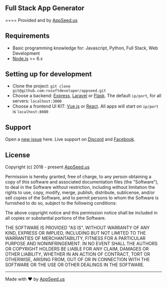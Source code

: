
## Full Stack App Generator
====
Provided and by [AppSeed.us](https://appseed.us)

## Requirements
- Basic programming knowledge for: Javascript, Python, Full Stack, Web Development
- [Node.js]("https://nodejs.org/") >= 6.x

## Setting up for development
* Clone the project: `git clone git@github.com:rosoftdeveloper/appseed.git`
* Choose a backend: [Express](https://github.com/rosoftdeveloper/appseed/tree/master/starter-express), [Laravel](https://github.com/rosoftdeveloper/appseed/tree/master/starter-laravel) or [Flask](https://github.com/rosoftdeveloper/appseed/tree/master/starter-flask). The default `ip/port`, for all servers: `localhost:3000` 
* Choose a frontend UI KIT: [Vue.js](https://github.com/rosoftdeveloper/appseed/tree/master/starter-vue/argon-design-system) or [React](https://github.com/rosoftdeveloper/appseed/tree/master/starter-react/material-kit). All apps will start on `ip/port` is `localhost:8080`

## Support
Open a [new issue](https://github.com/rosoftdeveloper/appseed/issues/new) here. Live support on [Discord](https://discord.gg/fZC6hup) and [Facebook](https://www.facebook.com/groups/fullstack.apps.generator). 

## License

Copyright (c) 2018 - present [AppSeed.us](https://www.appseed.us/?ref=github) 

Permission is hereby granted, free of charge, to any person obtaining a copy of this software and associated documentation files (the "Software"), to deal in the Software without restriction, including without limitation the rights to use, copy, modify, merge, publish, distribute, sublicense, and/or sell copies of the Software, and to permit persons to whom the Software is furnished to do so, subject to the following conditions:

The above copyright notice and this permission notice shall be included in all copies or substantial portions of the Software.

THE SOFTWARE IS PROVIDED "AS IS", WITHOUT WARRANTY OF ANY KIND, EXPRESS OR IMPLIED, INCLUDING BUT NOT LIMITED TO THE WARRANTIES OF MERCHANTABILITY, FITNESS FOR A PARTICULAR PURPOSE AND NONINFRINGEMENT. IN NO EVENT SHALL THE AUTHORS OR COPYRIGHT HOLDERS BE LIABLE FOR ANY CLAIM, DAMAGES OR OTHER LIABILITY, WHETHER IN AN ACTION OF CONTRACT, TORT OR OTHERWISE, ARISING FROM, OUT OF OR IN CONNECTION WITH THE SOFTWARE OR THE USE OR OTHER DEALINGS IN THE SOFTWARE.

---
Made with ♥ by [AppSeed.us]("https://appseed.us")
